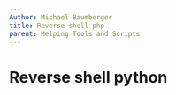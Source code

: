 ```yaml
---
Author: Michael Baumberger
title: Reverse shell php
parent: Helping Tools and Scripts
---
```


# Reverse shell python